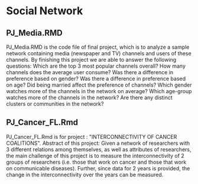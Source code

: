 # Social Network

## PJ_Media.RMD 
PJ_Media.RMD is the code file of final project, which is to analyze a sample network containing media (newspaper and TV) channels and users of these channels.
By finishing this project we are able to answer the following questions:
Which are the top 3 most popular channels overall?
How many channels does the average user consume?
Was there a difference in preference based on gender?
Was there a difference in preference based on age?
Did being married affect the preference of channels?
Which gender watches more of the channels in the network on average?
Which age-group watches more of the channels in the network?
Are there any distinct clusters or communities in the network?

## PJ_Cancer_FL.Rmd

PJ_Cancer_FL.Rmd is for project : "INTERCONNECTIVITY OF CANCER COALITIONS". 
Abstract of this project:
Given a network of researchers with 3 different relations among themselves, as well as attributes of researchers, the main challenge of this project is to measure the interconnectivity of 2 groups of researchers (i.e. those that work on cancer and those that work on communicable diseases). Further, since data for 2 years is provided, the change in the interconnectivity over the years can be measured.

